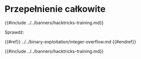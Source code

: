 # Przepełnienie całkowite

{{#include ../../banners/hacktricks-training.md}}

Sprawdź:

{{#ref}}
../../binary-exploitation/integer-overflow.md
{{#endref}}

{{#include ../../banners/hacktricks-training.md}}
